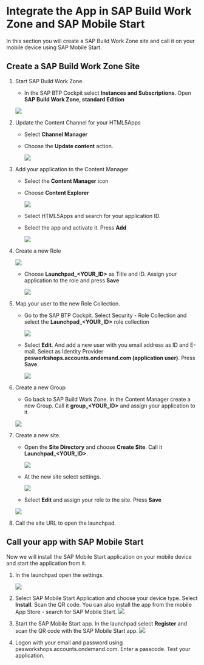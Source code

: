 # Integrate the App in SAP Build Work Zone and SAP Mobile Start

In this section you will create a SAP Build Work Zone site and call it on your mobile device using SAP Mobile Start.

## Create a SAP Build Work Zone Site

1. Start SAP Build Work Zone. 
     
     * In the SAP BTP Cockpit select **Instances and Subscriptions**. Open **SAP Build Work Zone, standard Edition**

     ![](./img/0200-open-workzone.png)

2. Update the Content Channel for your HTML5Apps

   * Select **Channel Manager**
   * Choose the **Update content** action.
   
     ![](./img/0215-update-content.png)

3. Add your application to the Content Manager
   
   * Select the **Content Manager** icon
   * Choose **Content Explorer** 

     ![](./img/0210-content-manager.png)
   
   * Select HTML5Apps and search for your application ID.
   * Select the app and activate it. Press **Add**

     ![](./img/0220-add-html5app.png)

4. Create a new Role
   
      ![](./img/0230-create-role.png)

   * Choose **Launchpad_\<YOUR_ID\>** as Title and ID. Assign your application to the role and press **Save**

      ![](./img/0231-create-role.png)

5. Map your user to the new Role Collection. 
    * Go to the SAP BTP Cockpit. Select Security - Role Collection and select the **Launchpad_\<YOUR_ID\>** role collection
   
      ![](./img/0240-map-role-to-user.png)

    * Select **Edit**. And add a new user with you email address as ID and E-mail. Select as Identity Provider  **pesworkshops.accounts.ondemand.com (application user)**. Press **Save**
   
      ![](./img/0245-map-role-to-user.png)

6. Create a new Group 
     * Go back to SAP Build Work Zone. In the Content Manager create a new Group. Call it **group_\<YOUR_ID\>** and assign your application to it. 
  
      ![](./img/0250-create-group.png)

7. Create a new site. 
   
   *  Open the **Site Directory** and choose **Create Site**. Call it **Launchpad_\<YOUR_ID\>**. 
   
      ![](./img/0260-create-site.png)

   * At the new site select settings.

      ![](./img/0262-create-site.png)

   * Select **Edit** and assign your role to the site. Press **Save**
   
   ![](./img/0265-create-site.png)

8.  Call the site URL to open the launchpad.


## Call your app with SAP Mobile Start

Now we will install the SAP Mobile Start application on your mobile device and start the application from it.

1. In the launchpad open the settings. 

   ![](./img/0280-setup-mobile-start.png)

2. Select SAP Mobile Start Application and choose your device type. Select **Install**. Scan the QR code. You can also install the app from the mobile App Store - search for SAP Mobile Start. 
   ![](./img/0282-setup-mobile-start.png)

3. Start the SAP Mobile Start app. In the launchpad select **Register** and scan the QR code with the SAP Mobile Start app.
![](./img/0285-setup-mobile-start.png)

4. Logon with your email and password using pesworkshops.accounts.ondemand.com. Enter a passcode. Test your application.
